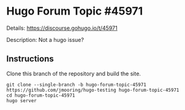 # Hugo Forum Topic #45971

Details: <https://discourse.gohugo.io/t/45971>

Description: Not a hugo issue?

## Instructions

Clone this branch of the repository and build the site.

```text
git clone --single-branch -b hugo-forum-topic-45971 https://github.com/jmooring/hugo-testing hugo-forum-topic-45971
cd hugo-forum-topic-45971
hugo server
```
